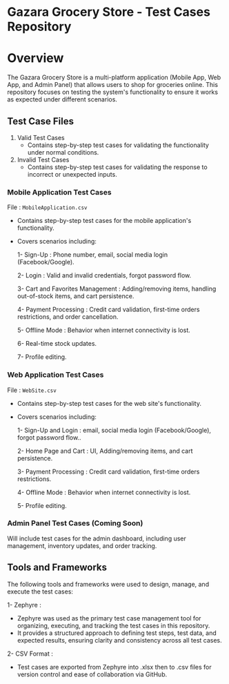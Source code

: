 # Gazara Grocery Store - Test Cases Repository 
# Overview 
The Gazara Grocery Store  is a multi-platform application (Mobile App, Web App, and Admin Panel) that allows users to shop for groceries online. This repository focuses on testing the system's functionality to ensure it works as expected under different scenarios. 

## Test Case Files
1. Valid Test Cases 
    - Contains step-by-step test cases for validating the functionality under normal conditions.
2. Invalid Test Cases 
    - Contains step-by-step test cases for validating the response to incorrect or unexpected inputs.
### Mobile Application Test Cases 
File : `MobileApplication.csv`
- Contains step-by-step test cases for the mobile application's functionality.
- Covers scenarios including:

  1- Sign-Up : Phone number, email, social media login (Facebook/Google).

  2- Login : Valid and invalid credentials, forgot password flow.

  3- Cart and Favorites Management : Adding/removing items, handling out-of-stock items, and cart persistence.

  4- Payment Processing : Credit card validation, first-time orders restrictions, and order cancellation.

  5- Offline Mode : Behavior when internet connectivity is lost.

  6- Real-time stock updates.

  7- Profile editing.
             
### Web Application Test Cases
File : `WebSite.csv`
 
- Contains step-by-step test cases for the web site's functionality.
- Covers scenarios including:

  1- Sign-Up and Login : email, social media login (Facebook/Google), forgot password flow..

  2- Home Page and Cart : UI, Adding/removing items, and cart persistence.

  3- Payment Processing : Credit card validation, first-time orders restrictions.

  4- Offline Mode : Behavior when internet connectivity is lost.
  
  5- Profile editing.   
  
### Admin Panel Test Cases (Coming Soon) 
Will include test cases for the admin dashboard, including user management, inventory updates, and order tracking.


## Tools and Frameworks 
The following tools and frameworks were used to design, manage, and execute the test cases: 

1- Zephyre : 
  - Zephyre was used as the primary test case management tool for organizing, executing, and tracking the test cases in this repository.
  - It provides a structured approach to defining test steps, test data, and expected results, ensuring clarity and consistency across all test cases.
         
2- CSV Format : 
  - Test cases are exported from Zephyre into .xlsx then to .csv files for version control and ease of collaboration via GitHub.
         
  
